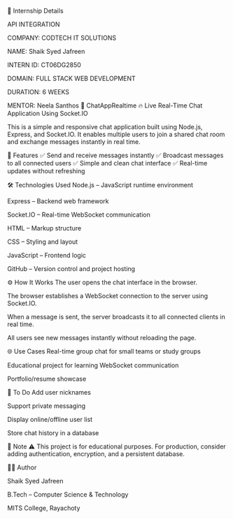 
🏢 Internship Details


API INTEGRATION

COMPANY: CODTECH IT SOLUTIONS

NAME: Shaik Syed Jafreen

INTERN ID: CT06DG2850

DOMAIN: FULL STACK WEB DEVELOPMENT

DURATION: 6 WEEKS

MENTOR: Neela Santhos
💬 ChatAppRealtime
🔥 Live Real-Time Chat Application Using Socket.IO

This is a simple and responsive chat application built using Node.js, Express, and Socket.IO. It enables multiple users to join a shared chat room and exchange messages instantly in real time.

📌 Features
✅ Send and receive messages instantly
✅ Broadcast messages to all connected users
✅ Simple and clean chat interface
✅ Real-time updates without refreshing

🛠️ Technologies Used
Node.js – JavaScript runtime environment

Express – Backend web framework

Socket.IO – Real-time WebSocket communication

HTML – Markup structure

CSS – Styling and layout

JavaScript – Frontend logic

GitHub – Version control and project hosting

⚙️ How It Works
The user opens the chat interface in the browser.

The browser establishes a WebSocket connection to the server using Socket.IO.

When a message is sent, the server broadcasts it to all connected clients in real time.

All users see new messages instantly without reloading the page.

🌐 Use Cases
Real-time group chat for small teams or study groups

Educational project for learning WebSocket communication

Portfolio/resume showcase

🚧 To Do
Add user nicknames

Support private messaging

Display online/offline user list

Store chat history in a database

📢 Note
⚠️ This project is for educational purposes. For production, consider adding authentication, encryption, and a persistent database.

👩‍💻 Author

Shaik Syed Jafreen

B.Tech – Computer Science & Technology

MITS College, Rayachoty


